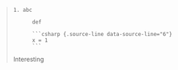 >     1. abc
>
>           def
>           
>           ```csharp {.source-line data-source-line="6"}
>           x = 1
>           ```
>
>
><p data-source-line="9" class="source-line empty-line" style="margin:0;"></p>
>
>
> Interesting


<p data-source-line="11" class="source-line empty-line final-line" style="margin:0;"></p>

